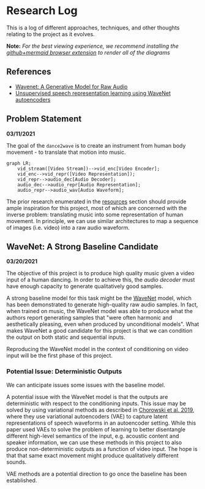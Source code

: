 # Research Log

This is a log of different approaches, techniques, and other thoughts relating
to the project as it evolves.

**Note:** _For the best viewing experience, we recommend installing the_
_[github+mermaid browser extension](https://github.com/BackMarket/github-mermaid-extension)_
_to render all of the diagrams_

## References

[wave_net]: https://arxiv.org/abs//1609.03499
[wave_net_autoencoders]: https://arxiv.org/abs/1901.08810

- [Wavenet: A Generative Model for Raw Audio][wave_net]
- [Unsupervised speech representation learning using WaveNet autoencoders][wave_net_autoencoders]


## Problem Statement

**03/11/2021**

The goal of the `dance2wave` is to create an instrument from human body
movement - to translate that motion into music.

```mermaid
graph LR;
    vid_stream([Video Stream])-->vid_enc[Video Encoder];
    vid_enc-->vid_repr([Video Representation]);
    vid_repr-->audio_dec[Audio Decoder];
    audio_dec-->audio_repr[Audio Representation];
    audio_repr-->audio_wav[Audio Waveform];
```

The prior research enumerated in the [resources](./README.md#resources) section
should provide ample inspiration for this project, most of which are concerned
with the inverse problem: translating music into some representation of human
movement. In principle, we can use similar architectures to map a sequence of
images (i.e. video) into a raw audio waveform.

## WaveNet: A Strong Baseline Candidate

**03/20/2021**

The objective of this project is to produce high quality music given a video
input of a human dancing. In order to achieve this, the *audio decoder* must
have enough capacity to generate qualitatively good samples.

A strong baseline model for this task might be the [WaveNet][wave_net] model,
which has been demonstrated to generate high-quality raw audio samples. In fact,
when trained on music, the WaveNet model was able to produce what the authors
report generating samples that "were often harmonic and aesthetically pleasing,
even when produced by unconditional models". What makes WaveNet a good candidate
for this project is that we can condition the output on both static and
sequential inputs.

Reproducing the WaveNet model in the context of conditioning on video input
will be the first phase of this project.

### Potential Issue: Deterministic Outputs

We can anticipate issues some issues with the baseline model.

A potential issue with the WaveNet model is that the outputs are deterministic
with respect to the conditioning inputs. This issue may be solved by using
variational methods as described in [Chorowski et al. 2019][wave_net_autoencoders],
where they use variational autoencoders (VAE) to capture latent representations
of speech waveforms in an autoencoder setting. While this paper used VAEs to solve
the problem of learning to better disentangle different high-level semantics of
the input, e.g. acoustic content and speaker information, we can use these
methods in this project to also produce non-deterministic outputs as a function
of video input. The hope is that that same exact movement might produce
qualitatively different sounds.

VAE methods are a potential direction to go once the baseline has been
established.
